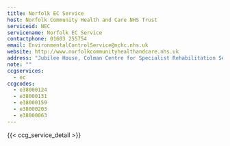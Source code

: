 ```yaml
---
title: Norfolk EC Service
host: Norfolk Community Health and Care NHS Trust
serviceid: NEC
servicename: Norfolk EC Service
contactphone: 01603 255754
email: EnvironmentalControlService@nchc.nhs.uk
website: http://www.norfolkcommunityhealthandcare.nhs.uk
address: "Jubilee House, Colman Centre for Specialist Rehabilitation Services, Unthank Road,Norwich NR2 2PJ"
note: ""
ccgservices:
  - ec
ccgcodes:
  - e38000124
  - e38000131
  - e38000159
  - e38000203
  - e38000063
---
```


{{< ccg_service_detail >}}
